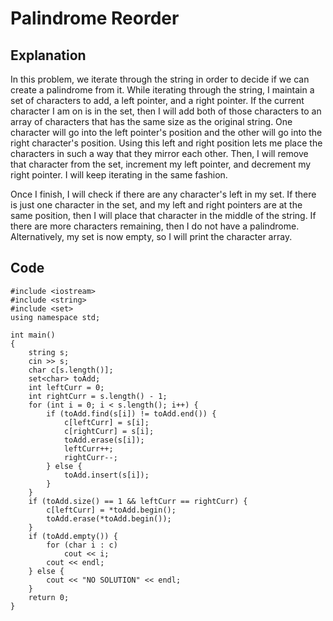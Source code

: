# Palindrome Reorder
## Explanation
In this problem, we iterate through the string in order to decide if we can create a 
palindrome from it. While iterating through the string, I maintain a set of characters 
to add, a left pointer, and a right pointer. If the current character I am on is in 
the set, then I will add both of those characters to an array of characters that has 
the same size as the original string. One character will go into the left pointer's 
position and the other will go into the right character's position. Using this left 
and right position lets me place the characters in such a way that they mirror each 
other. Then, I will remove that character from the set, increment my left pointer, 
and decrement my right pointer. I will keep iterating in the same fashion. 

Once I finish, I will check if there are any character's left in my set. If there is 
just one character in the set, and my left and right pointers are at the same position, 
then I will place that character in the middle of the string. If there are more 
characters remaining, then I do not have a palindrome. Alternatively, my set is now 
empty, so I will print the character array.
## Code
    #include <iostream>
    #include <string>
    #include <set>
    using namespace std;
    
    int main()
    {
        string s;
        cin >> s;
        char c[s.length()];
        set<char> toAdd;
        int leftCurr = 0;
        int rightCurr = s.length() - 1;
        for (int i = 0; i < s.length(); i++) {
            if (toAdd.find(s[i]) != toAdd.end()) {
                c[leftCurr] = s[i];
                c[rightCurr] = s[i];
                toAdd.erase(s[i]);
                leftCurr++;
                rightCurr--;
            } else {
                toAdd.insert(s[i]);
            }
        }
        if (toAdd.size() == 1 && leftCurr == rightCurr) {
            c[leftCurr] = *toAdd.begin();
            toAdd.erase(*toAdd.begin());
        }
        if (toAdd.empty()) {
            for (char i : c) 
                cout << i;
            cout << endl;
        } else {
            cout << "NO SOLUTION" << endl;
        }
        return 0;
    }